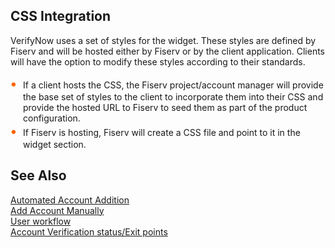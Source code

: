## CSS Integration

VerifyNow uses a set of styles for the widget. These styles are defined by Fiserv and will be hosted either by Fiserv or by the client application. Clients will have the option to modify these styles according to their standards.

<div class="card-body">
<ul>
<li>If a client hosts the CSS, the Fiserv project/account manager will provide the base set of styles to the client to incorporate them into their CSS and provide the hosted URL to Fiserv to seed them as part of the product configuration.</li>

<li>If Fiserv is hosting, Fiserv will create a CSS file and point to it in the widget section.</li>
</ul>
</div>

## See Also
[Automated Account Addition](?path=docs/automated-account-additions.md)</br>
[Add Account Manually](?path=docs/add-account-manually.md)</br>
[User workflow](?path=docs/user-workflow.md)</br>
[Account Verification status/Exit points](?path=docs/account-verification-status.md)</br>

<style>
    .card-body ul {
        list-style: none;
        padding-left: 20px;
    }
    .card-body ul li::before {
        content: "\2022";
        font-size: 1.5em;
        color: #f60;
        display: inline-block;
        width: 1em;
        margin-left: -1em;
    }
</style>
